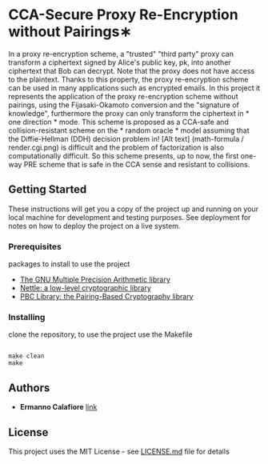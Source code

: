 # CCA-Secure Proxy Re-Encryption without Pairings∗ 

In a proxy re-encryption scheme, a "trusted" "third party" proxy can transform a ciphertext signed by Alice's public key, pk, into another ciphertext that Bob can decrypt. Note that the proxy does not have access to the plaintext. Thanks to this property, the proxy re-encryption scheme can be used in many applications such as encrypted emails. In this project it represents the application of the proxy re-encryption scheme without pairings, using the Fijasaki-Okamoto conversion and the "signature of knowledge", furthermore the proxy can only transform the ciphertext in * one direction * mode. This scheme is proposed as a CCA-safe and collision-resistant scheme on the * random oracle * model assuming that the Diffie-Hellman (DDH) decision problem in! [Alt text] (math-formula / render.cgi.png) is difficult and the problem of factorization is also computationally difficult. So this scheme presents, up to now, the first one-way PRE scheme that is safe in the CCA sense and resistant to collisions.

## Getting Started
These instructions will get you a copy of the project up and running on your local machine for development and testing purposes. See deployment for notes on how to deploy the project on a live system.



### Prerequisites
packages to install to use the project

* [ The GNU Multiple Precision Arithmetic library ](https://gmplib.org/)
* [ Nettle: a low-level cryptographic library ](https://www.lysator.liu.se/~nisse/nettle/)
* [ PBC Library: the Pairing-Based Cryptography library ](https://crypto.stanford.edu/pbc/)
 

### Installing

clone the repository, to use the project use the Makefile

```

make clean
make

```






## Authors
* **Ermanno Calafiore**  [link](https://github.com/r3hermann)


## License

This project uses the MIT License - see [LICENSE.md](LICENSE.md) file for details
